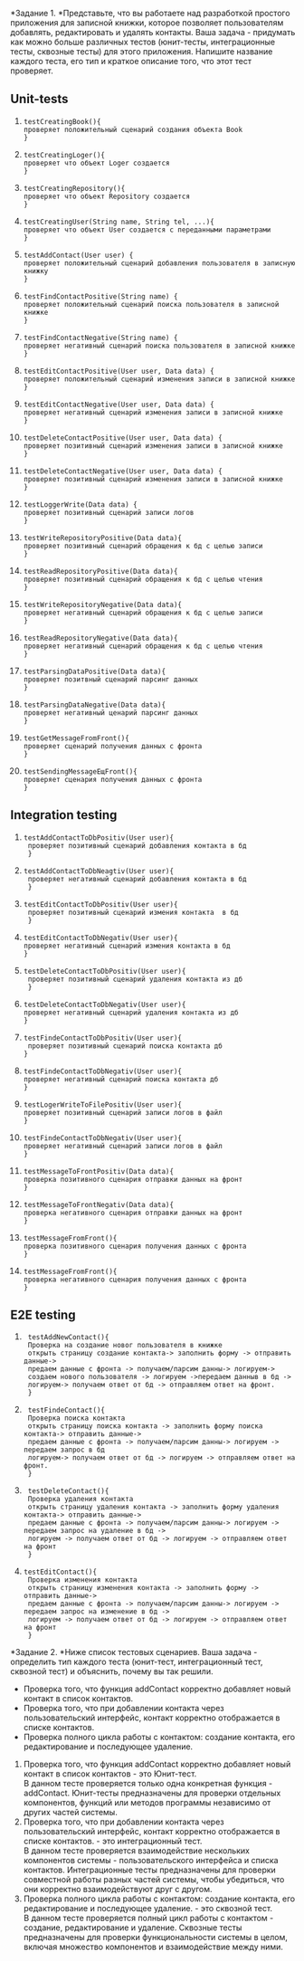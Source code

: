 *Задание 1. *Представьте, что вы работаете над разработкой простого приложения для записной книжки, которое позволяет пользователям добавлять, редактировать и удалять контакты.
Ваша задача - придумать как можно больше различных тестов (юнит-тесты, интеграционные тесты, сквозные тесты) для этого приложения. Напишите название каждого теста, его тип и краткое описание того, что этот тест проверяет.

## Unit-tests
1.     testCreatingBook(){  
       проверяет положительный сценарий создания объекта Book  
       }  

2.     testCreatingLoger(){  
       проверяет что объект Loger создается  
       }

3.     testCreatingRepository(){  
       проверяет что объект Repository создается  
       }

4.     testCreatingUser(String name, String tel, ...){  
       проверяет что объект User создается с переданными параметрами  
       }  

5.     testAddContact(User user) {  
       проверяет положительный сценарий добавления пользователя в записную книжку  
       }

6.     testFindContactPositive(String name) {  
       проверяет положительный сценарий поиска пользователя в записной книжке  
       }

7.     testFindContactNegative(String name) {  
       проверяет негативный сценарий поиска пользователя в записной книжке
       }

8.     testEditContactPositive(User user, Data data) {  
       проверяет положительный сценарий изменения записи в записной книжке
       }

9.     testEditContactNegative(User user, Data data) {  
       проверяет негативный сценарий изменения записи в записной книжке 
       }

10.     testDeleteContactPositive(User user, Data data) {  
        проверяет позитивный сценарий изменения записи в записной книжке       
        }

11.     testDeleteContactNegative(User user, Data data) {  
        проверяет позитивный сценарий изменения записи в записной книжке
        }

12.     testLoggerWrite(Data data) {
        проверяет позитивный сценарий записи логов 
        }

13.     testWriteRepositoryPositive(Data data){  
        проверяет позитивный сценарий обращения к бд с целью записи
        }

14.     testReadRepositoryPositive(Data data){  
        проверяет позитивный сценарий обращения к бд с целью чтения
        }

15.     testWriteRepositoryNegative(Data data){  
        проверяет негативный сценарий обращения к бд с целью записи
        }

16.     testReadRepositoryNegative(Data data){  
        проверяет негативный сценарий обращения к бд с целью чтения
        }

17.     testParsingDataPositive(Data data){  
        проверяет позитвный сценарий парсинг данных
        }

18.     testParsingDataNegative(Data data){  
        проверяет негативный ценарий парсинг данных
        }

19.     testGetMessageFromFront(){  
        проверяет сценарий получения данных с фронта
        }

20.     testSendingMessageЕщFront(){  
        проверяет сценария получения данных с фронта
        }


## Integration testing

1.     testAddContactToDbPositiv(User user){
        проверяет позитивный сценарий добавления контакта в бд
        }

2.     testAddContactToDbNeagtiv(User user){
        проверяет негативный сценарий добавления контакта в бд
        }

3.     testEditContactToDbPositiv(User user){
        проверяет позитивный сценарий измения контакта  в бд
        }

4.     testEditContactToDbNegativ(User user){
       проверяет негативный сценарий измения контакта в бд
       }

5.     testDeleteContactToDbPositiv(User user){
        проверяет позитивный сценарий удаления контакта из дб
        }

6.     testDeleteContactToDbNegativ(User user){
       проверяет негативный сценарий удаления контакта из дб
       }

7.     testFindeContactToDbPositiv(User user){
        проверяет позитивный сценарий поиска контакта дб
       }

8.     testFindeContactToDbNegativ(User user){
       проверяет негативный сценарий поиска контакта дб
       }

9.     testLogerWriteToFilePositiv(User user){
       проверяет позитивный сценарий записи логов в файл
       }

10.     testFindeContactToDbNegativ(User user){
        проверяет негативный сценарий записи логов в файл      
        }

11.     testMessageToFrontPositiv(Data data){
        проверка позитивного сценария отправки данных на фронт   
        }

12.     testMessageToFrontNegativ(Data data){
        проверка негативного сценария отправки данных на фронт   
        }

13.     testMessageFromFront(){
        проверка позитивного сценария получения данных с фронта  
        }

14.     testMessageFromFront(){
        проверка негативного сценария получения данных с фронта  
        }


## E2E testing

1.      testAddNewContact(){
        Проверка на создание новог пользователя в книжке
        открыть страницу создание контакта-> заполнить форму -> отправить данные->
        предаем данные с фронта -> получаем/парсим данны-> логируем->
        создаем нового пользователя -> логируем ->передаем данныв в бд ->
        логируем-> получаем ответ от бд -> отправляем ответ на фронт.   
        }

2.      testFindeContact(){
        Проверка поиска контакта
        открыть страницу поиска контакта -> заполнить форму поиска контакта-> отправить данные->
        предаем данные с фронта -> получаем/парсим данны-> логируем -> передаем запрос в бд
        логируем-> получаем ответ от бд -> логируем -> отправляем ответ на фронт.
        }

3.      testDeleteContact(){
        Проверка удаления контакта
        открыть страницу удаления контакта -> заполнить форму удаления контакта-> отправить данные->
        предаем данные с фронта -> получаем/парсим данны-> логируем -> передаем запрос на удаление в бд ->
        логируем -> получаем ответ от бд -> логируем -> отправляем ответ на фронт 
        }

4.     testEditContact(){
        Проверка изменения контакта
        открыть страницу изменения контакта -> заполнить форму -> отправить данные->
        предаем данные с фронта -> получаем/парсим данны-> логируем -> передаем запрос на изменение в бд ->
        логируем -> получаем ответ от бд -> логируем -> отправляем ответ на фронт 
        }

*Задание 2. *Ниже список тестовых сценариев. Ваша задача - определить тип каждого теста (юнит-тест, интеграционный тест, сквозной тест) и объяснить, почему вы так решили.
- Проверка того, что функция addContact корректно добавляет новый контакт в список контактов.
- Проверка того, что при добавлении контакта через пользовательский интерфейс, контакт корректно отображается в списке контактов.
- Проверка полного цикла работы с контактом: создание контакта, его редактирование и последующее удаление.

1. Проверка того, что функция addContact корректно добавляет новый контакт в список контактов - это Юнит-тест.  
В данном тесте проверяется только одна конкретная функция - addContact. Юнит-тесты предназначены для проверки отдельных компонентов, функций или методов программы независимо от других частей системы.
2. Проверка того, что при добавлении контакта через пользовательский интерфейс, контакт корректно отображается в списке контактов. - это интеграционный тест.  
В данном тесте проверяется взаимодействие нескольких компонентов системы - пользовательского интерфейса и списка контактов.
Интеграционные тесты предназначены для проверки совместной работы разных частей системы, чтобы убедиться, что они корректно взаимодействуют друг с другом.
3. Проверка полного цикла работы с контактом: создание контакта, его редактирование и последующее удаление. - это сквозной тест.  
В данном тесте проверяется полный цикл работы с контактом - создание, редактирование и удаление. 
Сквозные тесты предназначены для проверки функциональности системы в целом, включая множество компонентов и взаимодействие между ними. 